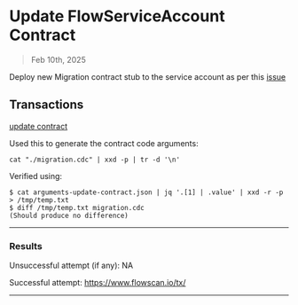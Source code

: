 # Update FlowServiceAccount Contract

> Feb 10th, 2025

Deploy new Migration contract stub to the service account as per this [issue](https://github.com/onflow/service-account/issues/358)

## Transactions

[update contract](../../../../transactions/update-contract)

Used this to generate the contract code arguments:

`cat "./migration.cdc" | xxd -p | tr -d '\n'`

Verified using:
```
$ cat arguments-update-contract.json | jq '.[1] | .value' | xxd -r -p > /tmp/temp.txt
$ diff /tmp/temp.txt migration.cdc
(Should produce no difference)
```
___

### Results

Unsuccessful attempt (if any): NA

Successful attempt: https://www.flowscan.io/tx/


___

